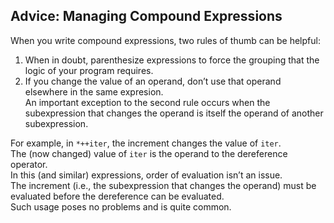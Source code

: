 ## Advice: Managing Compound Expressions
When you write compound expressions, two rules of thumb can be helpful:
1. When in doubt, parenthesize expressions to force the grouping that the logic of your program requires.
2. If you change the value of an operand, don’t use that operand elsewhere in the same expresion.<br>
An important exception to the second rule occurs when the subexpression that changes the operand is itself the operand of another subexpression.

For example, in `*++iter`, the increment changes the value of `iter`.<br>
The (now changed) value of `iter` is the operand to the dereference operator.<br>
In this (and similar) expressions, order of evaluation isn’t an issue.<br>
The increment (i.e., the subexpression that changes the operand) must be evaluated before the dereference can be evaluated.<br>
Such usage poses no problems and is quite common.